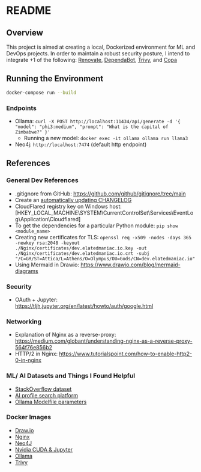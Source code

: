 # README

## Overview

This project is aimed at creating a local, Dockerized environment for ML and DevOps projects. In order to maintain a robust security posture, I intend to integrate +1 of the following: [Renovate](https://github.com/renovatebot/renovate), [DependaBot](https://github.com/dependabot/dependabot-core), [Trivy](https://github.com/aquasecurity/trivy), and [Copa](https://github.com/project-copacetic/copacetic)

## Running the Environment

```bash
docker-compose run --build
```

### Endpoints

- Ollama: `curl -X POST http://localhost:11434/api/generate -d '{ "model": "phi3:medium", "prompt": "What is the capital of Zimbabwe?" }'`
  - Running a new model: `docker exec -it ollama ollama run llama3`
- Neo4j: `http://localhost:7474` (default http endpoint)

## References

### General Dev References

- .gitignore from GitHub: https://github.com/github/gitignore/tree/main
- Create an [automatically updating CHANGELOG](https://mokkapps.de/blog/how-to-automatically-generate-a-helpful-changelog-from-your-git-commit-messages)
- CloudFlared registry key on Windows host: [HKEY_LOCAL_MACHINE\SYSTEM\CurrentControlSet\Services\EventLog\Application\Cloudflared]
- To get the dependencies for a particular Python module: `pip show <module_name>`
- Creating new certificates for TLS: `openssl req -x509 -nodes -days 365 -newkey rsa:2048 -keyout ./Nginx/certificates/dev.elatedmaniac.io.key -out ./Nginx/certificates/dev.elatedmaniac.io.crt -subj "/C=GR/ST=Attica/L=Athens/O=Olympus/OU=Gods/CN=dev.elatedmaniac.io"`  
- Using Mermaid in Drawio: https://www.drawio.com/blog/mermaid-diagrams

### Security

- OAuth + Jupyter: https://tljh.jupyter.org/en/latest/howto/auth/google.html

### Networking

- Explanation of Nginx as a reverse-proxy: https://medium.com/globant/understanding-nginx-as-a-reverse-proxy-564f76e856b2
- HTTP/2 in Nginx: https://www.tutorialspoint.com/how-to-enable-http2-0-in-nginx

### ML/ AI Datasets and Things I Found Helpful

- [StackOverflow dataset](https://archive.org/details/stackexchange)
- [AI profile search platform](https://theresanaiforthat.com/)
- [Ollama Modelfile parameters](https://github.com/ollama/ollama/blob/main/docs/modelfile.md#parameter)
  
### Docker Images

- [Draw.io](https://hub.docker.com/r/jgraph/drawio)
- [Nginx](https://hub.docker.com/_/nginx)
- [Neo4J](https://hub.docker.com/_/neo4j)
- [Nvidia CUDA & Jupyter](https://hub.docker.com/r/nvidia/cuda)
- [Ollama](https://hub.docker.com/r/ollama/ollama)
- [Trivy](https://hub.docker.com/r/aquasec/trivy)